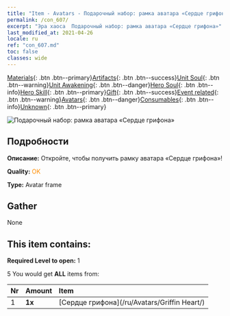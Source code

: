 ```yaml
---
title: "Item - Avatars - Подарочный набор: рамка аватара «Сердце грифона»"
permalink: /con_607/
excerpt: "Эра хаоса  Подарочный набор: рамка аватара «Сердце грифона»"
last_modified_at: 2021-04-26
locale: ru
ref: "con_607.md"
toc: false
classes: wide
---
```

 [Materials](/ItemsRU/){: .btn .btn--primary}[Artifacts](/ItemsRU/Artifacts/){: .btn .btn--success}[Unit Soul](/ItemsRU/UnitSoul/){: .btn .btn--warning}[Unit Awakening](/ItemsRU/UnitAwakening/){: .btn .btn--danger}[Hero Soul](/ItemsRU/HeroSoul/){: .btn .btn--info}[Hero Skill](/ItemsRU/HeroSkill/){: .btn .btn--primary}[Gift](/ItemsRU/Gift/){: .btn .btn--success}[Event related](/ItemsRU/Events/){: .btn .btn--warning}[Avatars](/ItemsRU/Avatars/){: .btn .btn--danger}[Consumables](/ItemsRU/Consumables/){: .btn .btn--info}[Unknown](/ItemsRU/Unknown/){: .btn .btn--primary}

 ![Подарочный набор: рамка аватара «Сердце грифона»](/images/t/i_907003.png)

## Подробности
 **Описание:** Откройте, чтобы получить рамку аватара «Сердце грифона»!

 **Quality:** <span style="color: #FF8C00">OK</span>

 **Type:** Avatar frame

## Gather

  None

## This item contains:

 **Required Level to open:** 1

 5 You would get **ALL** items  from:

  | Nr | Amount |     Item    |
  |:---|:-------|:------------|
  | 1 |  **1x** | [Сердце грифона](/ru/Avatars/Griffin Heart/) |  | 
